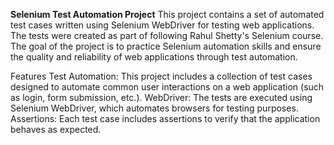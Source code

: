 **Selenium Test Automation Project**
This project contains a set of automated test cases written using Selenium WebDriver for testing web applications. 
The tests were created as part of following Rahul Shetty's Selenium course.
The goal of the project is to practice Selenium automation skills and ensure the quality and reliability of web applications through test automation.

Features
Test Automation: This project includes a collection of test cases designed to automate common user interactions on a web application (such as login, form submission, etc.).
WebDriver: The tests are executed using Selenium WebDriver, which automates browsers for testing purposes.
Assertions: Each test case includes assertions to verify that the application behaves as expected.
